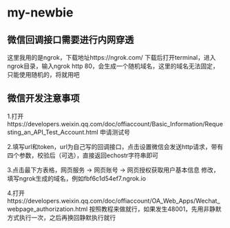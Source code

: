 # my-newbie
## 微信回调接口需要进行内网穿透
这里我用的是ngrok，下载地址https://ngrok.com/ 下载后打开terminal，进入ngrok目录，输入ngrok http 80，会生成一个随机域名，这里的域名无法固定，只能使用随机的，将就用吧
## 微信开发注意事项
1.打开https://developers.weixin.qq.com/doc/offiaccount/Basic_Information/Requesting_an_API_Test_Account.html 申请测试号

2.填写url和token，url为自己写的回调接口，点击设置微信会发送http请求，带有四个参数，校验后（可选），直接返回echostr字符串即可

3.点击最下方表格，网页服务 -> 网页账号 -> 网页授权获取用户基本信息 修改，填写ngrok生成的域名，例如fbf6c1d54ef7.ngrok.io

4.打开https://developers.weixin.qq.com/doc/offiaccount/OA_Web_Apps/Wechat_webpage_authorization.html 按照教程来做就行，如果发生48001，先用非静默方式执行一次，之后再换回静默执行就行
